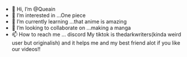 - 👋 Hi, I’m @Queain
- 👀 I’m interested in ...One piece
- 🌱 I’m currently learning ...that anime is amazing 
- 💞️ I’m looking to collaborate on ...making a manga
- 📫 How to reach me ... discord
  My tiktok is thedarkwriters(kinda weird user but originalish)
and it helps me and my best friend alot if you like our videos!!

